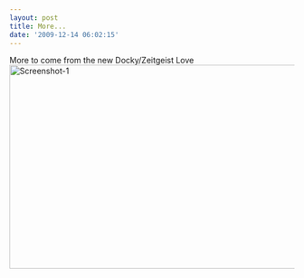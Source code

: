 ```yaml
---
layout: post
title: More...
date: '2009-12-14 06:02:15'
---
```


More to come from the new Docky/Zeitgeist Love
<a href="http://geekyogre.com/content/images/2009/12/Screenshot-1.png"><img class="alignnone size-full wp-image-1000" title="Screenshot-1" src="http://geekyogre.com/content/images/2009/12/Screenshot-1.png" alt="Screenshot-1" width="614" height="360" /></a>